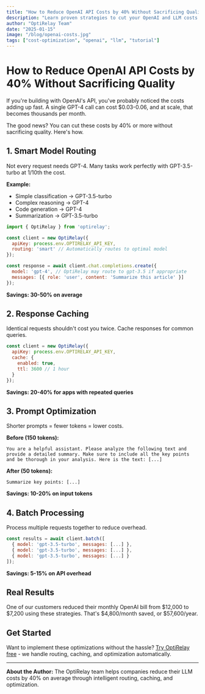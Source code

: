 ```yaml
---
title: "How to Reduce OpenAI API Costs by 40% Without Sacrificing Quality"
description: "Learn proven strategies to cut your OpenAI and LLM costs while maintaining response quality. Real examples and code included."
author: "OptiRelay Team"
date: "2025-01-15"
image: "/blog/openai-costs.jpg"
tags: ["cost-optimization", "openai", "llm", "tutorial"]
---
```


# How to Reduce OpenAI API Costs by 40% Without Sacrificing Quality

If you're building with OpenAI's API, you've probably noticed the costs adding up fast. A single GPT-4 call can cost $0.03-0.06, and at scale, that becomes thousands per month.

The good news? You can cut these costs by 40% or more without sacrificing quality. Here's how.

## 1. Smart Model Routing

Not every request needs GPT-4. Many tasks work perfectly with GPT-3.5-turbo at 1/10th the cost.

**Example:**
- Simple classification → GPT-3.5-turbo
- Complex reasoning → GPT-4
- Code generation → GPT-4
- Summarization → GPT-3.5-turbo

```javascript
import { OptiRelay } from 'optirelay';

const client = new OptiRelay({
  apiKey: process.env.OPTIRELAY_API_KEY,
  routing: 'smart' // Automatically routes to optimal model
});

const response = await client.chat.completions.create({
  model: 'gpt-4', // OptiRelay may route to gpt-3.5 if appropriate
  messages: [{ role: 'user', content: 'Summarize this article' }]
});
```

**Savings: 30-50% on average**

## 2. Response Caching

Identical requests shouldn't cost you twice. Cache responses for common queries.

```javascript
const client = new OptiRelay({
  apiKey: process.env.OPTIRELAY_API_KEY,
  cache: {
    enabled: true,
    ttl: 3600 // 1 hour
  }
});
```

**Savings: 20-40% for apps with repeated queries**

## 3. Prompt Optimization

Shorter prompts = fewer tokens = lower costs.

**Before (150 tokens):**
```
You are a helpful assistant. Please analyze the following text and provide a detailed summary. Make sure to include all the key points and be thorough in your analysis. Here is the text: [...]
```

**After (50 tokens):**
```
Summarize key points: [...]
```

**Savings: 10-20% on input tokens**

## 4. Batch Processing

Process multiple requests together to reduce overhead.

```javascript
const results = await client.batch([
  { model: 'gpt-3.5-turbo', messages: [...] },
  { model: 'gpt-3.5-turbo', messages: [...] },
  { model: 'gpt-3.5-turbo', messages: [...] }
]);
```

**Savings: 5-15% on API overhead**

## Real Results

One of our customers reduced their monthly OpenAI bill from $12,000 to $7,200 using these strategies. That's $4,800/month saved, or $57,600/year.

## Get Started

Want to implement these optimizations without the hassle? [Try OptiRelay free](https://optirelay.com) - we handle routing, caching, and optimization automatically.

---

**About the Author:** The OptiRelay team helps companies reduce their LLM costs by 40% on average through intelligent routing, caching, and optimization.
